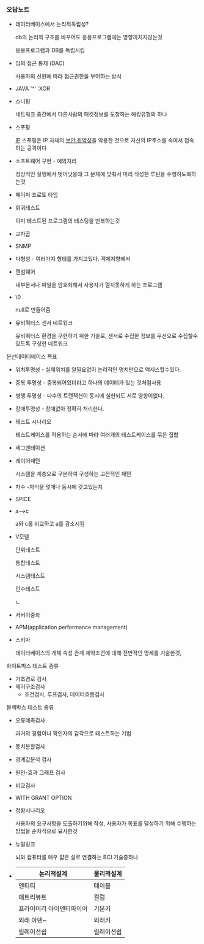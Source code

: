 ### 오답노트

- 데이터베이스에서 논리적독립성?

  db의 논리적 구조를 바꾸어도 응용프로그램에는 영향끼치지않는것

  응용프로그램과 DB를 독립시킴



- 임의 접근 통제 (DAC)

  사용자의 신원에 따라 접근권한을 부여하는 방식



- JAVA '^'      :XOR



- 스니핑

  네트워크 중간에서 다른사람의 패킷정보를 도청하는 해킹유형의 하나

  

- 스푸핑

  [IP](https://ko.wikipedia.org/wiki/인터넷_프로토콜) 스푸핑은 IP 자체의 [보안 취약성](https://ko.wikipedia.org/wiki/보안_취약점)을 악용한 것으로 자신의 IP주소를 속여서 접속하는 공격이다



- 소프트웨어 구현 - 예외처리

  정상적인 실행에서 벗어낫을떄 그 문제에 맞춰서 미리 작성한 루틴을 수행하도록하는것



- 페이퍼 프로토 타입



- 회귀테스트

  이미 테스트된 프로그램의 테스팅을 반복하는것



- 교차곱



- SNMP



- 다형성 - 여러가지 형태를 가지고있다. 객체지향에서 



- 랜섬웨어

  내부문서나 파일을 암호화해서 사용자가 열지못하게 하는 프로그램

- \0

  null로 만들어줌



- 유비쿼터스 센서 네트워크

  유비쿼터스 환경을 구현하기 위한 기술로, 센서로 수집한 정보를 무선으로 수집할수있도록 구성한 네트워크

  

분산데이터베이스 목표

- 위치투명성 - 실제위치를 알필요없이 논리적인 명치만으로 액세스할수있다.
- 중복 투명성 - 중복되어있더라고 하나의 데이터가 있는 것처럼사용
- 병행 투명성 - 다수의 트랜잭션이 동시에 실현되도 서로 영향이없다.

- 장애투명성 - 장애없아 정확히 처리한다.



- 테스트 시나리오

  테스트케이스를 적용하는 순서에 따라 여러개의 테스트케이스를 묶은 집합

  

- 세그멘테이션



- 레이어패턴

  시스템을 계층으로 구분하여 구성하는 고전적인 패턴

  

- 차수 -자식을 몇개나 동시에 갖고있는지



- SPICE



- a-->c

  a와 c를 비교하고 a를 감소시킴



- V모델

  단위테스트

  통합테스트

  시스템테스트

  인수테스트

  ㄴ

- 서버이중화



- APM(application performance management)



- 스키마

  데이터베이스의 개체 속성 관계 제약조건에 대해 전반적인 명세를 기술한것,



화이트박스 테스트 종류

- 기초경로 검사
- 제어구조검사
  - 조건검사, 루프검사, 데이터흐름검사



블랙박스 테스트 종류

- 오류예측검사

  과거의 경험이나 확인자의 감각으로 테스트하는 기법

- 동치분할검사

- 경계값분석 검사

- 원인-효과 그래프 검사

- 비교검사



- WITH GRANT OPTION



- 정황시나리오

  사용자의 요구사항을 도출하기위해 작성, 사용자가 목표를 달성하기 위해 수행하는 방법을 순차적으로 묘사한것

- 뉴럴링크

  뇌와 컴퓨터를 매우 얇은 실로 연결하는 BCI 기술중하나



- | 논리적설계                | 물리적설계 |
  | ------------------------- | ---------- |
  | 엔티티                    | 테이블     |
  | 애트리뷰트                | 컬럼       |
  | 프라이머리 아이덴티파이어 | 기본키     |
  | 외래 아덴~                | 외래키     |
  | 릴레이션쉽                | 릴레이션쉽 |

  

  
